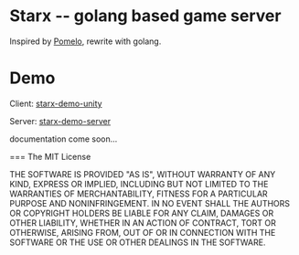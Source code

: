 # Starx -- golang based game server

Inspired by [Pomelo](https://github.com/NetEase/pomelo), rewrite with golang.

# Demo
Client: [starx-demo-unity](https://github.com/chrislonng/starx-demo-unity)

Server: [starx-demo-server](https://github.com/chrislonng/starx-demo-server)

documentation come soon...

===
The MIT License

THE SOFTWARE IS PROVIDED "AS IS", WITHOUT WARRANTY OF ANY KIND, EXPRESS OR
IMPLIED, INCLUDING BUT NOT LIMITED TO THE WARRANTIES OF MERCHANTABILITY,
FITNESS FOR A PARTICULAR PURPOSE AND NONINFRINGEMENT. IN NO EVENT SHALL THE
AUTHORS OR COPYRIGHT HOLDERS BE LIABLE FOR ANY CLAIM, DAMAGES OR OTHER
LIABILITY, WHETHER IN AN ACTION OF CONTRACT, TORT OR OTHERWISE, ARISING FROM,
OUT OF OR IN CONNECTION WITH THE SOFTWARE OR THE USE OR OTHER DEALINGS IN
THE SOFTWARE.
